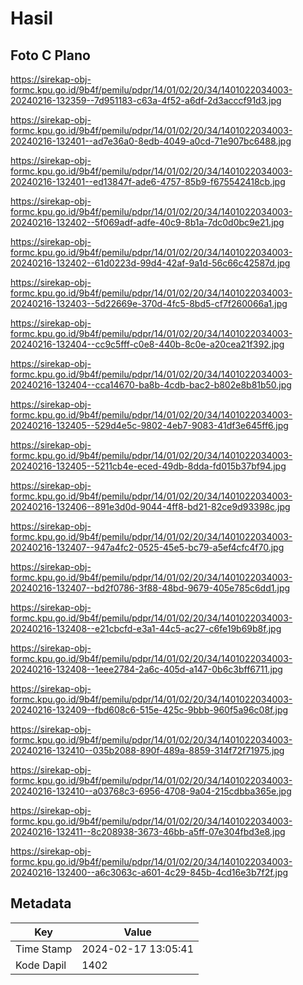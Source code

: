 # Hasil

## Foto C Plano

https://sirekap-obj-formc.kpu.go.id/9b4f/pemilu/pdpr/14/01/02/20/34/1401022034003-20240216-132359--7d951183-c63a-4f52-a6df-2d3acccf91d3.jpg

https://sirekap-obj-formc.kpu.go.id/9b4f/pemilu/pdpr/14/01/02/20/34/1401022034003-20240216-132401--ad7e36a0-8edb-4049-a0cd-71e907bc6488.jpg

https://sirekap-obj-formc.kpu.go.id/9b4f/pemilu/pdpr/14/01/02/20/34/1401022034003-20240216-132401--ed13847f-ade6-4757-85b9-f675542418cb.jpg

https://sirekap-obj-formc.kpu.go.id/9b4f/pemilu/pdpr/14/01/02/20/34/1401022034003-20240216-132402--5f069adf-adfe-40c9-8b1a-7dc0d0bc9e21.jpg

https://sirekap-obj-formc.kpu.go.id/9b4f/pemilu/pdpr/14/01/02/20/34/1401022034003-20240216-132402--61d0223d-99d4-42af-9a1d-56c66c42587d.jpg

https://sirekap-obj-formc.kpu.go.id/9b4f/pemilu/pdpr/14/01/02/20/34/1401022034003-20240216-132403--5d22669e-370d-4fc5-8bd5-cf7f260066a1.jpg

https://sirekap-obj-formc.kpu.go.id/9b4f/pemilu/pdpr/14/01/02/20/34/1401022034003-20240216-132404--cc9c5fff-c0e8-440b-8c0e-a20cea21f392.jpg

https://sirekap-obj-formc.kpu.go.id/9b4f/pemilu/pdpr/14/01/02/20/34/1401022034003-20240216-132404--cca14670-ba8b-4cdb-bac2-b802e8b81b50.jpg

https://sirekap-obj-formc.kpu.go.id/9b4f/pemilu/pdpr/14/01/02/20/34/1401022034003-20240216-132405--529d4e5c-9802-4eb7-9083-41df3e645ff6.jpg

https://sirekap-obj-formc.kpu.go.id/9b4f/pemilu/pdpr/14/01/02/20/34/1401022034003-20240216-132405--5211cb4e-eced-49db-8dda-fd015b37bf94.jpg

https://sirekap-obj-formc.kpu.go.id/9b4f/pemilu/pdpr/14/01/02/20/34/1401022034003-20240216-132406--891e3d0d-9044-4ff8-bd21-82ce9d93398c.jpg

https://sirekap-obj-formc.kpu.go.id/9b4f/pemilu/pdpr/14/01/02/20/34/1401022034003-20240216-132407--947a4fc2-0525-45e5-bc79-a5ef4cfc4f70.jpg

https://sirekap-obj-formc.kpu.go.id/9b4f/pemilu/pdpr/14/01/02/20/34/1401022034003-20240216-132407--bd2f0786-3f88-48bd-9679-405e785c6dd1.jpg

https://sirekap-obj-formc.kpu.go.id/9b4f/pemilu/pdpr/14/01/02/20/34/1401022034003-20240216-132408--e21cbcfd-e3a1-44c5-ac27-c6fe19b69b8f.jpg

https://sirekap-obj-formc.kpu.go.id/9b4f/pemilu/pdpr/14/01/02/20/34/1401022034003-20240216-132408--1eee2784-2a6c-405d-a147-0b6c3bff6711.jpg

https://sirekap-obj-formc.kpu.go.id/9b4f/pemilu/pdpr/14/01/02/20/34/1401022034003-20240216-132409--fbd608c6-515e-425c-9bbb-960f5a96c08f.jpg

https://sirekap-obj-formc.kpu.go.id/9b4f/pemilu/pdpr/14/01/02/20/34/1401022034003-20240216-132410--035b2088-890f-489a-8859-314f72f71975.jpg

https://sirekap-obj-formc.kpu.go.id/9b4f/pemilu/pdpr/14/01/02/20/34/1401022034003-20240216-132410--a03768c3-6956-4708-9a04-215cdbba365e.jpg

https://sirekap-obj-formc.kpu.go.id/9b4f/pemilu/pdpr/14/01/02/20/34/1401022034003-20240216-132411--8c208938-3673-46bb-a5ff-07e304fbd3e8.jpg

https://sirekap-obj-formc.kpu.go.id/9b4f/pemilu/pdpr/14/01/02/20/34/1401022034003-20240216-132400--a6c3063c-a601-4c29-845b-4cd16e3b7f2f.jpg


## Metadata

| Key        | Value               |
| ---------- | ------------------- |
| Time Stamp | 2024-02-17 13:05:41 |
| Kode Dapil | 1402                |



